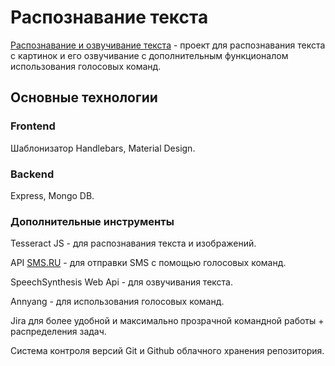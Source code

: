# Распознавание текста

[Распознавание и озвучивание текста](https://babushka.herokuapp.com/) - проект для распознавания текста с картинок и его озвучивание с дополнительным функционалом использования голосовых команд.

## Основные технологии

### Frontend

Шаблонизатор Handlebars, Material Design.

### Backend

Express, Mongo DB.

### Дополнительные инструменты

Tesseract JS - для распознавания текста и изображений.

API [SMS.RU](http://sms.RU) - для отправки SMS с помощью голосовых команд.

SpeechSynthesis Web Api - для озвучивания текста.

Annyang - для использования голосовых команд.

Jira для более удобной и максимально прозрачной командной работы + распределения задач.

Система контроля версий Git и Github облачного хранения репозитория.
